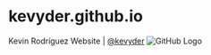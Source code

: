 # kevyder.github.io
Kevin Rodríguez Website | [@kevyder](http://github.com)
![GitHub Logo](https://kevyder.github.io/screenshoot.jpg)
